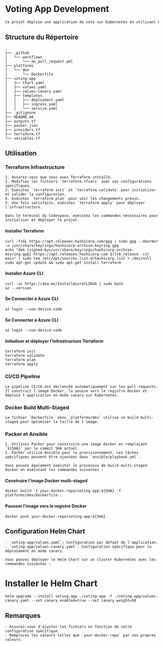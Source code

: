 # Voting App Development
```markdown
Ce projet déploie une application de vote sur Kubernetes en utilisant Helm Charts. Il inclut également un pipeline CI/CD pour déployer l'application en mode canary avec un poids de 50/50.
```
## Structure du Répertoire
```
.
├── .github
│   └── workflows
│       └── on_pull_request.yml
├── platforms
│   └── dev
│       └── Dockerfile
├── voting-app
│   ├── Chart.yaml
│   ├── values.yaml
│   ├── values-canary.yaml
│   ├── templates
│   │   ├── deployment.yaml
│   │   ├── ingress.yaml
│   │   └── service.yaml
├── .gitignore
├── README.md
├── outputs.tf
├── packer.json
├── providers.tf
├── terraform.tf
└── variables.tf
```

## Utilisation

### Terraform Infrastructure
```
1. Assurez-vous que vous avez Terraform installé.
2. Modifiez les fichiers `terraform.tfvars` avec vos configurations spécifiques.
3. Exécutez `terraform init` et `terraform validate` pour initialiser et valider la configuration.
4. Exécutez `terraform plan` pour voir les changements prévus.
5. Une fois satisfaits, exécutez `terraform apply` pour déployer l'infrastructure.

Dans le terminal du Codespace, exécutez les commandes nécessaires pour initialiser et déployer le projet.
```
#### Installer Terraform
```
curl -fsSL https://apt.releases.hashicorp.com/gpg | sudo gpg --dearmor -o /usr/share/keyrings/hashicorp-archive-keyring.gpg
echo "deb [signed-by=/usr/share/keyrings/hashicorp-archive-keyring.gpg] https://apt.releases.hashicorp.com $(lsb_release -cs) main" | sudo tee /etc/apt/sources.list.d/hashicorp.list > /dev/null
sudo apt-get update && sudo apt-get install terraform
```
#### Installer Azure CLI 
```
curl -sL https://aka.ms/InstallAzureCLIDeb | sudo bash
az --version
```
#### Se Connecter à Azure CLI
```
az login --use-device-code
```
#### Se Connecter à Azure CLI
```
az login --use-device-code
```
#### Initialiser et déployer l'infrastructure Terraform
```
terraform init
terraform validate
terraform plan
terraform apply
```

### CI/CD Pipeline
```
Le pipeline CI/CD est déclenché automatiquement sur les pull requests. Il construit l'image Docker, la pousse vers le registre Docker et déploie l'application en mode canary sur Kubernetes.
```
### Docker Build Multi-Staged
```
Le fichier `Dockerfile` dans `platforms/dev` utilise un build multi-staged pour optimiser la taille de l'image.
```
### Packer et Ansible
```
1. Utilisez Packer pour construire une image Docker en remplaçant `${SHA}` par le commit SHA actuel.
2. Packer utilise Ansible pour le provisionnement. Les tâches spécifiques peuvent être ajoutées dans `ansible/playbook.yml`.

Vous pouvez également exécuter le processus de build multi-staged Docker en exécutant les commandes suivantes :
```
#### Construire l'image Docker multi-staged
```
docker build -t your-docker-repo/voting-app:${SHA} -f platforms/dev/Dockerfile .
```
#### Pousser l'image vers le registre Docker
```
docker push your-docker-repo/voting-app:${SHA}
```
## Configuration Helm Chart
```
- `voting-app/values.yaml`: Configuration par défaut de l'application.
- `voting-app/values-canary.yaml`: Configuration spécifique pour le déploiement en mode canary.

Vous pouvez déployer le Helm Chart sur un cluster Kubernetes avec les commandes suivantes :
```
# Installer le Helm Chart
```
helm upgrade --install voting-app ./voting-app -f ./voting-app/values-canary.yaml --set canary.enabled=true --set canary.weight=50
```
## Remarques
```
- Assurez-vous d'ajuster les fichiers en fonction de votre configuration spécifique.
- Remplacez les valeurs telles que `your-docker-repo` par vos propres valeurs.
```
